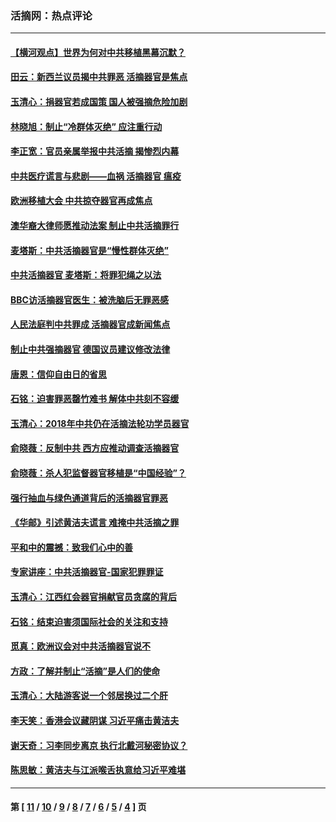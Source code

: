 ### 活摘网：热点评论
---
#### [【横河观点】世界为何对中共移植黑幕沉默？](../../pages/nf5879/n13244249.md?08280430) 
#### [田云：新西兰议员揭中共罪恶 活摘器官是焦点](../../pages/nf5879/n13070629.md?08280430) 
#### [玉清心：捐器官若成国策 国人被强摘危险加剧](../../pages/nf5879/n12802713.md?08280430) 
#### [林晓旭：制止“冷群体灭绝” 应注重行动](../../pages/nf5879/n12779736.md?08280430) 
#### [李正宽：官员亲属举报中共活摘 揭惨烈内幕](../../pages/nf5879/n12684490.md?08280430) 
#### [中共医疗谎言与悲剧——血祸 活摘器官 瘟疫](../../pages/nf5879/n12372103.md?08280430) 
#### [欧洲移植大会 中共掠夺器官再成焦点](../../pages/nf5879/n11538883.md?08280430) 
#### [澳华裔大律师愿推动法案 制止中共活摘罪行](../../pages/nf5879/n11377039.md?08280430) 
#### [麦塔斯：中共活摘器官是“慢性群体灭绝”](../../pages/nf5879/n11350529.md?08280430) 
#### [中共活摘器官 麦塔斯：将罪犯绳之以法](../../pages/nf5879/n11347973.md?08280430) 
#### [BBC访活摘器官医生：被洗脑后无罪恶感](../../pages/nf5879/n11335935.md?08280430) 
#### [人民法庭判中共罪成 活摘器官成新闻焦点](../../pages/nf5879/n11331578.md?08280430) 
#### [制止中共强摘器官 德国议员建议修改法律](../../pages/nf5879/n11249451.md?08280430) 
#### [唐恩：信仰自由日的省思](../../pages/nf5879/n11003525.md?08280430) 
#### [石铭：迫害罪恶罄竹难书  解体中共刻不容缓](../../pages/nf5879/n10942855.md?08280430) 
#### [玉清心：2018年中共仍在活摘法轮功学员器官](../../pages/nf5879/n10914646.md?08280430) 
#### [俞晓薇：反制中共 西方应推动调查活摘器官](../../pages/nf5879/n10794671.md?08280430) 
#### [俞晓薇：杀人犯监督器官移植是“中国经验”？](../../pages/nf5879/n10466427.md?08280430) 
#### [强行抽血与绿色通道背后的活摘器官罪恶](../../pages/nf5879/n10004708.md?08280430) 
#### [《华邮》引述黄洁夫谎言 难掩中共活摘之罪](../../pages/nf5879/n9642309.md?08280430) 
#### [平和中的震撼：致我们心中的善](../../pages/nf5879/n9021123.md?08280430) 
#### [专家讲座：中共活摘器官-国家犯罪罪证](../../pages/nf5879/n8828153.md?08280430) 
#### [玉清心：江西红会器官捐献官员贪腐的背后](../../pages/nf5879/n8522122.md?08280430) 
#### [石铭：结束迫害须国际社会的关注和支持](../../pages/nf5879/n8443497.md?08280430) 
#### [觅真：欧洲议会对中共活摘器官说不](../../pages/nf5879/n8337486.md?08280430) 
#### [方政：了解并制止“活摘”是人们的使命](../../pages/nf5879/n8329214.md?08280430) 
#### [玉清心：大陆游客说一个邻居换过二个肝](../../pages/nf5879/n8291404.md?08280430) 
#### [李天笑：香港会议藏阴谋 习近平痛击黄洁夫](../../pages/nf5879/n8241459.md?08280430) 
#### [谢天奇：习李同步离京 执行北戴河秘密协议？](../../pages/nf5879/n8230418.md?08280430) 
#### [陈思敏：黄洁夫与江派喉舌执意给习近平难堪](../../pages/nf5879/n8222166.md?08280430) 

---
#### 第 [ [11](./11.md?08280430) / [10](./10.md?08280430) / [9](./9.md?08280430) / [8](./8.md?08280430) / [7](./7.md?08280430) / [6](./6.md?08280430) / [5](./5.md?08280430) / [4](./4.md?08280430) ] 页
